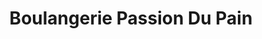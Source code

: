 ---
title: "Boulangerie Passion Du Pain"
url: /limoges/boulangerie-passion-du-pain/
shop: boulangerie
---